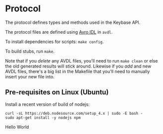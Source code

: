 # Protocol

The protocol defines types and methods used in the Keybase API.

The protocol files are defined using [Avro IDL](http://avro.apache.org/docs/1.7.5/idl.html) in `avdl`.

To install dependencies for scripts: `make config`.

To build stubs, run `make`.

Note that if you *delete* any AVDL files, you'll need to run
`make clean` or else the old generated results will stick around.
Likewise if you *add* and new AVDL files, there's a big list in the
Makefile that you'll need to manually insert your new file into.

## Pre-requisites on Linux (Ubuntu)

Install a recent version of build of nodejs:

    curl -sL https://deb.nodesource.com/setup_4.x | sudo -E bash -
    sudo apt-get install -y nodejs npm
Hello World
